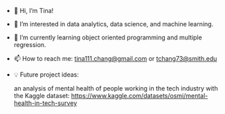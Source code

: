 - 👋 Hi, I’m Tina!
- 👀 I’m interested in data analytics, data science, and machine learning.
- 🌱 I’m currently learning object oriented programming and multiple regression.
- 📫 How to reach me: tina111.chang@gmail.com or tchang73@smith.edu
- 💡 Future project ideas:

    an analysis of mental health of people working in the tech industry with the Kaggle dataset: https://www.kaggle.com/datasets/osmi/mental-health-in-tech-survey
<!---
tchang73/tchang73 is a ✨ special ✨ repository because its `README.md` (this file) appears on your GitHub profile.
You can click the Preview link to take a look at your changes.
--->
